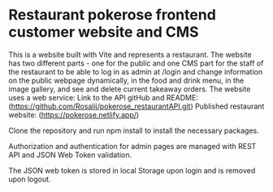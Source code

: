 # Restaurant pokerose frontend customer website and CMS
This is a website built with Vite and represents a restaurant. The website has two different parts - one for the public and one CMS part for the staff of the restaurant
 to be able to log in as admin at /login and change information on the public webpage dynamically, in the food and drink menu, in the image gallery, and see and delete current takeaway orders.
The website uses a web service: 
Link to the API gitHub and README: (https://github.com/Rosalij/pokerose_restaurantAPI.git)
Published restaurant website: (https://pokerose.netlify.app/)

Clone the repository and run npm install to install the necessary packages. 

Authorization and authentication for admin pages are managed with REST API and JSON Web Token validation.

The JSON web token is stored in local Storage upon login and is removed upon logout.
